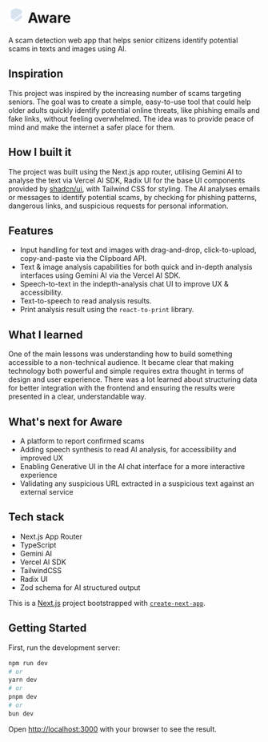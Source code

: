 # <img src='./src/app/shield-logo.png' alt='logo for aware'/> Aware

A scam detection web app that helps senior citizens identify potential scams in texts and images using AI.

## Inspiration

This project was inspired by the increasing number of scams targeting seniors. The goal was to create a simple, easy-to-use tool that could help older adults quickly identify potential online threats, like phishing emails and fake links, without feeling overwhelmed. The idea was to provide peace of mind and make the internet a safer place for them.

## How I built it

The project was built using the Next.js app router, utilising Gemini AI to analyse the text via Vercel AI SDK, Radix UI for the base UI components provided by [shadcn/ui](https://ui.shadcn.com), with Tailwind CSS for styling. The AI analyses emails or messages to identify potential scams, by checking for phishing patterns, dangerous links, and suspicious requests for personal information.

## Features

- Input handling for text and images with drag-and-drop, click-to-upload, copy-and-paste via the Clipboard API.
- Text & image analysis capabilities for both quick and in-depth analysis interfaces using Gemini AI via the Vercel AI SDK.
- Speech-to-text in the indepth-analysis chat UI to improve UX & accessibility.
- Text-to-speech to read analysis results.
- Print analysis result using the `react-to-print` library.

## What I learned

One of the main lessons was understanding how to build something accessible to a non-technical audience. It became clear that making technology both powerful and simple requires extra thought in terms of design and user experience. There was a lot learned about structuring data for better integration with the frontend and ensuring the results were presented in a clear, understandable way.

## What's next for Aware

- A platform to report confirmed scams
- Adding speech synthesis to read AI analysis, for accessibility and improved UX
- Enabling Generative UI in the AI chat interface for a more interactive experience
- Validating any suspicious URL extracted in a suspicious text against an external service

## Tech stack

- Next.js App Router
- TypeScript
- Gemini AI
- Vercel AI SDK
- TailwindCSS
- Radix UI
- Zod schema for AI structured output

This is a [Next.js](https://nextjs.org) project bootstrapped with [`create-next-app`](https://nextjs.org/docs/app/api-reference/cli/create-next-app).

## Getting Started

First, run the development server:

```bash
npm run dev
# or
yarn dev
# or
pnpm dev
# or
bun dev
```

Open [http://localhost:3000](http://localhost:3000) with your browser to see the result.
